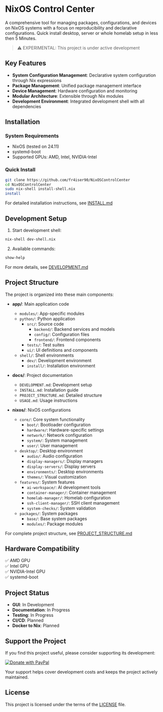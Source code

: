 # NixOS Control Center

A comprehensive tool for managing packages, configurations, and devices on NixOS systems with a focus on reproducibility and declarative configurations. Quick install desktop, server or whole homelab setup in less then 5 Minutes.

> ⚠️ EXPERIMENTAL: This project is under active development

## Key Features

- **System Configuration Management**: Declarative system configuration through Nix expressions
- **Package Management**: Unified package management interface
- **Device Management**: Hardware configuration and monitoring
- **Modular Architecture**: Extensible through Nix modules
- **Development Environment**: Integrated development shell with all dependencies

## Installation

### System Requirements
- NixOS (tested on 24.11)
- systemd-boot
- Supported GPUs: AMD, Intel, NVIDIA-Intel

### Quick Install
```bash
git clone https://github.com/fr4iser90/NixOSControlCenter
cd NixOSControlCenter
sudo nix-shell install-shell.nix
install
```

For detailed installation instructions, see [INSTALL.md](docs/INSTALL.md)

## Development Setup

1. Start development shell:
```bash
nix-shell dev-shell.nix
```

2. Available commands:
```bash
show-help
```

For more details, see [DEVELOPMENT.md](docs/DEVELOPMENT.md)

## Project Structure

The project is organized into these main components:

- **app/**: Main application code
  - `modules/`: App-specific modules
  - `python/`: Python application
    - `src/`: Source code
      - `backend/`: Backend services and models
      - `config/`: Configuration files
      - `frontend/`: Frontend components
    - `tests/`: Test suites
    - `ui/`: UI definitions and components
  - `shell/`: Shell environments
    - `dev/`: Development environment
    - `install/`: Installation environment

- **docs/**: Project documentation
  - `DEVELOPMENT.md`: Development setup
  - `INSTALL.md`: Installation guide
  - `PROJECT_STRUCTURE.md`: Detailed structure
  - `USAGE.md`: Usage instructions

- **nixos/**: NixOS configurations
  - `core/`: Core system functionality
    - `boot/`: Bootloader configuration
    - `hardware/`: Hardware-specific settings
    - `network/`: Network configuration
    - `system/`: System management
    - `user/`: User management
  - `desktop/`: Desktop environment
    - `audio/`: Audio configuration
    - `display-managers/`: Display managers
    - `display-servers/`: Display servers
    - `environments/`: Desktop environments
    - `themes/`: Visual customization
  - `features/`: System features
    - `ai-workspace/`: AI development tools
    - `container-manager/`: Container management
    - `homelab-manager/`: Homelab configuration
    - `ssh-client-manager/`: SSH client management
    - `system-checks/`: System validation
  - `packages/`: System packages
    - `base/`: Base system packages
    - `modules/`: Package modules

For complete project structure, see [PROJECT_STRUCTURE.md](docs/PROJECT_STRUCTURE.md)

## Hardware Compatibility

✅ AMD GPU  
✅ Intel GPU  
✅ NVIDIA-Intel GPU  
✅ systemd-boot  

## Project Status

- **GUI**: In Development
- **Documentation**: In Progress
- **Testing**: In Progress
- **CI/CD**: Planned
- **Docker to Nix**: Planned

## Support the Project

If you find this project useful, please consider supporting its development:

[![Donate with PayPal](https://www.paypalobjects.com/en_US/i/btn/btn_donate_SM.gif)](https://www.paypal.me/SupportMySnacks)

Your support helps cover development costs and keeps the project actively maintained.

## License

This project is licensed under the terms of the [LICENSE](LICENSE) file.
